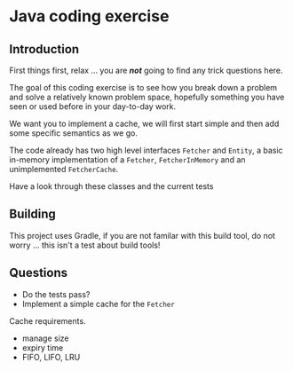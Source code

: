 # Java coding exercise

## Introduction

First things first, relax ... you are ***not*** going to find any trick questions here. 

The goal of this coding exercise is to see how you break down a problem and solve a relatively
known problem space, hopefully something you have seen or used before in your day-to-day work.

We want you to implement a cache, we will first start simple and then add some specific semantics as we go.

The code already has two high level interfaces `Fetcher` and `Entity`, a basic in-memory implementation
of a `Fetcher`, `FetcherInMemory` and an unimplemented `FetcherCache`.

Have a look through these classes and the current tests

## Building

This project uses Gradle, if you are not familar with this build tool, do not worry ... this isn't a test about build tools!

## Questions

- Do the tests pass?
- Implement a simple cache for the `Fetcher`


Cache requirements.
- manage size
- expiry time
- FIFO, LIFO, LRU